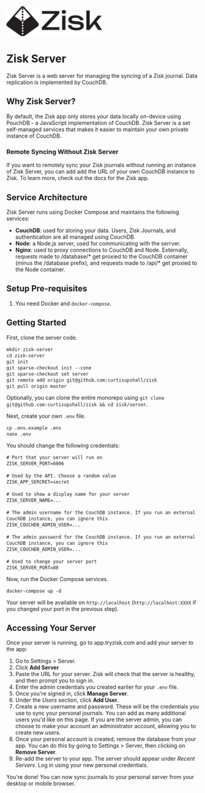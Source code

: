 <picture>
  <source media="(prefers-color-scheme: dark)" srcset="../web/public/images/logo/logo-w.svg">
  <img width="250px" alt="Zisk logo" src="../web/public/images/logo/logo-b.svg">
</picture>

# Zisk Server
Zisk Server is a web server for managing the syncing of a Zisk journal. Data replication is implemented by CouchDB.

## Why Zisk Server?
By default, the Zisk app only stores your data locally on-device using PouchDB - a JavaScript implementation of CouchDB. Zisk Server is a set self-managed services that makes it easier to maintain your own private instance of CouchDB.

### Remote Syncing Without Zisk Server
If you want to remotely sync your Zisk journals without running an instance of Zisk Server, you can add add the URL of your own CouchDB instance to Zisk. To learn more, check out the docs for the Zisk app.

## Service Architecture
Zisk Server runs using Docker Compose and maintains the following services:

 - **CouchDB**: used for storing your data. Users, Zisk Journals, and authentication are all managed using CouchDB.
 - **Node**: a Node.js server, used for communicating with the serrver.
 - **Nginx**: used to proxy connections to CouchDB and Node. Externally, requests made to /database/* get proxied to the CouchDB container (minus the /database prefix), and requests made to /api/* get proxied to the Node container.

## Setup Pre-requisites
1. You need Docker and `docker-compose`.

## Getting Started
First, clone the server code.
```
mkdir zisk-server
cd zisk-server
git init
git sparse-checkout init --cone
git sparse-checkout set server
git remote add origin git@github.com:curtisupshall/zisk
git pull origin master
```
Optionally, you can clone the entire monorepo using `git clone git@github.com:curtisupshall/zisk && cd zisk/server`.

Next, create your own `.env` file.
```
cp .env.example .env
nano .env
```

You should change the following credentials:
```
# Port that your server will run on
ZISK_SERVER_PORT=6006

# Used by the API. Choose a random value
ZISK_APP_SERCRET=secret

# Used to show a display name for your server
ZISK_SERVER_NAME=...

# The admin username for the CouchDB instance. If you run an external CouchDB instance, you can ignore this
ZISK_COUCHDB_ADMIN_USER=...

# The admin password for the CouchDB instance. If you run an external CouchDB instance, you can ignore this
ZISK_COUCHDB_ADMIN_USER=...

# Used to change your server port
ZISK_SERVER_PORT=80
```

Now, run the Docker Compose services.

```
docker-compose up -d
```

Your server will be available on `http://localhost` (`http://localhost:XXXX` if you changed your port in the previous step).

## Accessing Your Server
Once your server is running, go to app.tryzisk.com and add your server to the app:
1. Go to Settings > Server.
2. Click **Add Server**
3. Paste the URL for your server. Zisk will check that the server is healthy, and then prompt you to sign in.
4. Enter the admin credentials you created earlier for your `.env` file.
5. Once you're signed in, click **Manage Server**.
6. Under the *Users* section, click **Add User**.
7. Create a new username and password. These will be the credentials you use to sync your personal journals. You can add as many additional users you'd like on this page. If you are the server admin, you can choose to make your account an administrator account, allowing you to create new users.
8. Once your personal account is created, remove the database from your app. You can do this by going to Settings > Server, then clicking on **Remove Server**.
9. Re-add the server to your app. The server should appear under *Recent Servers*. Log in using your new personal credentials.

You're done! You can now sync journals to your personal server from your desktop or mobile browser.
